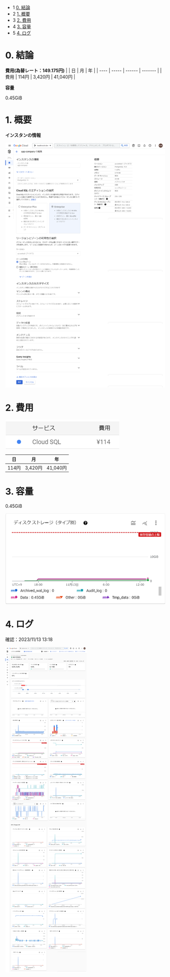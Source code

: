 *   1 [0. 結論](#0.結論)
*   2 [1. 概要](#1.概要)
*   3 [2. 費用](#2.費用)
*   4 [3. 容量](#3.容量)
*   5 [4. ログ](#4.ログ)

# 0. 結論
**費用(為替レート：149.175円)**
|      | 日    | 月     | 年      |
| ---- | ----- | ------ | ------- |
| 費用 | 114円 | 3,420円 | 41,040円 |

**容量**

0.45GiB

# 1. 概要

**インスタンの情報**

![alt text](../images/image26.png)

# 2. 費用

![alt text](../images/image27.png)

| 日 | 月  | 年   | 
| ---- | ------- | ------- |
| 114円   | 3,420円 | 41,040円 |

# 3. 容量

0.45GiB

![alt text](../images/image28.png)

# 4. ログ

確認：2023/11/13 13:18

![alt text](../images/image29.png)
